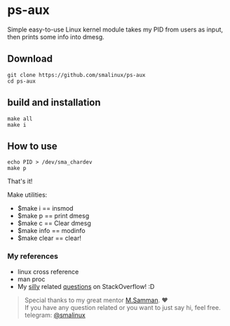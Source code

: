 # ps-aux
Simple easy-to-use Linux kernel module takes my PID from users as input, then prints some info into dmesg.

## Download
```
git clone https://github.com/smalinux/ps-aux
cd ps-aux
```

## build and installation
```
make all
make i
```
## How to use
```
echo PID > /dev/sma_chardev
make p
```

That's it!

Make utilities:
* $make i == insmod
* $make p == print dmesg
* $make c == Clear dmesg
* $make info == modinfo
* $make clear == clear!

### My references
* linux cross reference
* man proc
* My [silly](https://stackoverflow.com/q/61211757/5688267) related [questions](https://stackoverflow.com/q/61295277/5688267) on StackOverflow! :D

> Special thanks to my great mentor [M.Samman](https://github.com/sammantic). :heart:  
If you have any question related or you want to just say hi, feel free. telegram: [@smalinux](https://web.telegram.org/@smalinux)
